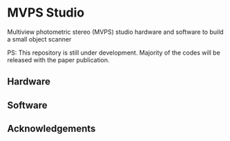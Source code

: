# MVPS Studio

Multiview photometric stereo (MVPS) studio hardware and software to build a small object scanner

PS: This repository is still under development. Majority of the codes will be released with the paper publication.

## Hardware


## Software


## Acknowledgements
